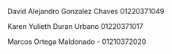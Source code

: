 David Alejandro Gonzalez Chaves 01220371049

Karen Yulieth Duran Urbano 01220371017

Marcos Ortega Maldonado - 01210372020
